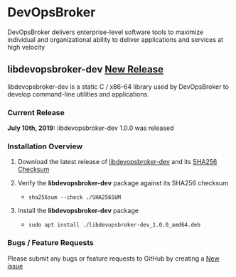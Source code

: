 # DevOpsBroker
DevOpsBroker delivers enterprise-level software tools to maximize individual and organizational ability to deliver applications and services at high velocity

## libdevopsbroker-dev [New Release](images/new-icon.png)

libdevopsbroker-dev is a static C / x86-64 library used by DevOpsBroker to develop
command-line utilities and applications.

### Current Release
**July 10th, 2019:** libdevopsbroker-dev 1.0.0 was released

### Installation Overview
1. Download the latest release of [libdevopsbroker-dev](https://github.com/devopsbroker/libdevopsbroker/releases/download/libdevopsbroker-dev_1.0.0/libdevopsbroker-dev_1.0.0_amd64.deb) and its [SHA256 Checksum](https://github.com/devopsbroker/libdevopsbroker/releases/download/libdevopsbroker-dev_1.0.0/SHA256SUM)

2. Verify the **libdevopsbroker-dev** package against its SHA256 checksum

   * `sha256sum --check ./SHA256SUM`


3. Install the **libdevopsbroker-dev** package

   * `sudo apt install ./libdevopsbroker-dev_1.0.0_amd64.deb`


### Bugs / Feature Requests

Please submit any bugs or feature requests to GitHub by creating a [New issue](https://github.com/devopsbroker/libdevopsbroker/issues)
